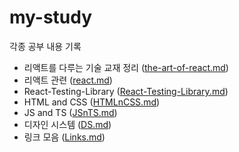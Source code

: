 # my-study
각종 공부 내용 기록   

* 리액트를 다루는 기술 교재 정리 ([the-art-of-react.md](./the-art-of-react.md))   
* 리액트 관련 ([react.md](./react.md))   
* React-Testing-Library ([React-Testing-Library.md](./React-Testing-Library.md))     
* HTML and CSS ([HTMLnCSS.md](./HTMLnCSS.md))   
* JS and TS ([JSnTS.md](./JSnTS.md))     
* 디자인 시스템 ([DS.md](./DS.md))     
* 링크 모음 ([Links.md](./Links.md))   


